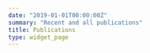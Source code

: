```yaml
---
date: "2019-01-01T00:00:00Z"
summary: "Recent and all publications"
title: Publications
type: widget_page
---
```

